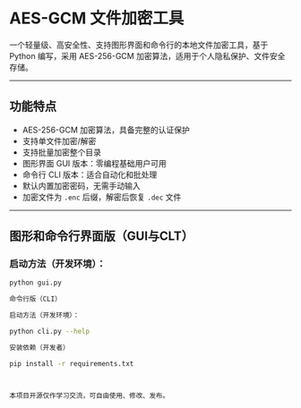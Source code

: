 # AES-GCM 文件加密工具

一个轻量级、高安全性、支持图形界面和命令行的本地文件加密工具，基于 Python 编写，采用 AES-256-GCM 加密算法，适用于个人隐私保护、文件安全存储。

---

## 功能特点

- AES-256-GCM 加密算法，具备完整的认证保护
- 支持单文件加密/解密
- 支持批量加密整个目录
- 图形界面 GUI 版本：零编程基础用户可用
- 命令行 CLI 版本：适合自动化和批处理
- 默认内置加密密码，无需手动输入
- 加密文件为 `.enc` 后缀，解密后恢复 `.dec` 文件

---

## 图形和命令行界面版（GUI与CLT）

### 启动方法（开发环境）：

```bash
python gui.py

命令行版（CLI）

启动方法（开发环境）：

python cli.py --help

安装依赖（开发者）

pip install -r requirements.txt



本项目开源仅作学习交流，可自由使用、修改、发布。
